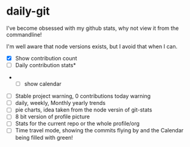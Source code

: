# daily-git

I've become obsessed with my github stats, why not view it from the commandline!

I'm well aware that node versions exists, but I avoid that when I can.

- [x] Show contribution count
- [ ] Daily contribution stats*
- *[ ] show calendar
- [ ] Stable project warning, 0 contributions today warning
- [ ] daily, weekly, Monthly yearly trends
- [ ] pie charts, idea taken from the node versin of git-stats
- [ ] 8 bit version of profile picture
- [ ] Stats for the current repo or the whole profile/org
- [ ] Time travel mode, showing the commits flying by and the Calendar being filled with green!
